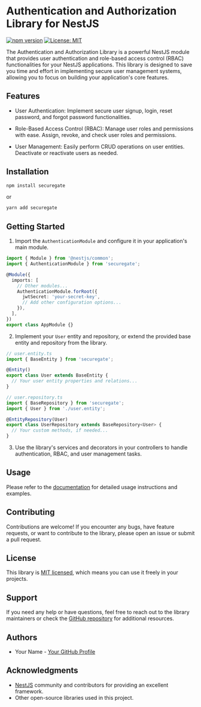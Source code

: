 # Authentication and Authorization Library for NestJS

[![npm version](https://badge.fury.io/js/authentication-authorization-library.svg)](https://badge.fury.io/js/authentication-authorization-library)
[![License: MIT](https://img.shields.io/badge/License-MIT-yellow.svg)](https://opensource.org/licenses/MIT)

The Authentication and Authorization Library is a powerful NestJS module that provides user authentication and role-based access control (RBAC) functionalities for your NestJS applications. This library is designed to save you time and effort in implementing secure user management systems, allowing you to focus on building your application's core features.

## Features

- User Authentication: Implement secure user signup, login, reset password, and forgot password functionalities.

- Role-Based Access Control (RBAC): Manage user roles and permissions with ease. Assign, revoke, and check user roles and permissions.

- User Management: Easily perform CRUD operations on user entities. Deactivate or reactivate users as needed.

## Installation

```bash
npm install securegate
```

or

```bash
yarn add securegate
```

## Getting Started

1. Import the `AuthenticationModule` and configure it in your application's main module.

```typescript
import { Module } from '@nestjs/common';
import { AuthenticationModule } from 'securegate';

@Module({
  imports: [
    // Other modules...
    AuthenticationModule.forRoot({
      jwtSecret: 'your-secret-key',
      // Add other configuration options...
    }),
  ],
})
export class AppModule {}
```

2. Implement your `User` entity and repository, or extend the provided base entity and repository from the library.

```typescript
// user.entity.ts
import { BaseEntity } from 'securegate';

@Entity()
export class User extends BaseEntity {
  // Your user entity properties and relations...
}
```

```typescript
// user.repository.ts
import { BaseRepository } from 'securegate';
import { User } from './user.entity';

@EntityRepository(User)
export class UserRepository extends BaseRepository<User> {
  // Your custom methods, if needed...
}
```

3. Use the library's services and decorators in your controllers to handle authentication, RBAC, and user management tasks.

## Usage

Please refer to the [documentation](https://link-to-documentation) for detailed usage instructions and examples.

## Contributing

Contributions are welcome! If you encounter any bugs, have feature requests, or want to contribute to the library, please open an issue or submit a pull request.

## License

This library is [MIT licensed](https://opensource.org/licenses/MIT), which means you can use it freely in your projects.

## Support

If you need any help or have questions, feel free to reach out to the library maintainers or check the [GitHub repository](https://github.com/your-username/authentication-authorization-library) for additional resources.

## Authors

- Your Name - [Your GitHub Profile](https://github.com/your-username)

## Acknowledgments

- [NestJS](https://nestjs.com/) community and contributors for providing an excellent framework.
- Other open-source libraries used in this project.